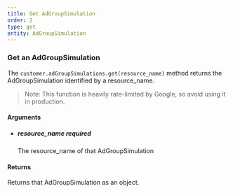 ```yaml
---
title: Get AdGroupSimulation 
order: 2
type: get
entity: AdGroupSimulation 
---
```


### Get an AdGroupSimulation 

The `customer.adGroupSimulations.get(resource_name)` method returns the AdGroupSimulation identified by a resource_name. 

> Note: This function is heavily rate-limited by Google, so avoid using it in production.


#### Arguments

- ##### resource_name *required*
    The resource_name of that AdGroupSimulation


#### Returns

Returns that AdGroupSimulation as an object.
